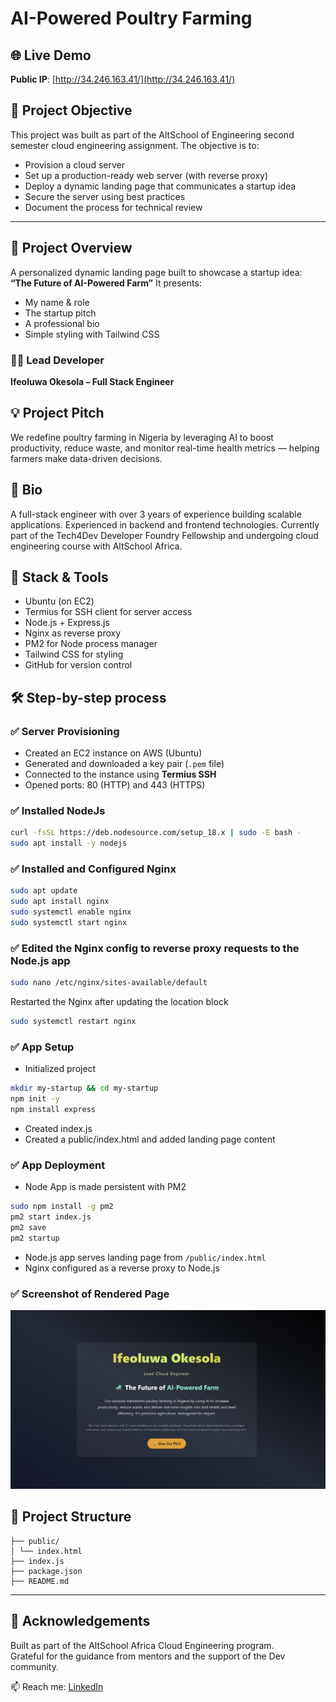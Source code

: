 # AI-Powered Poultry Farming

## 🌐 Live Demo
**Public IP**: [http://34.246.163.41/](http://34.246.163.41/)

## 📘 Project Objective

This project was built as part of the AltSchool of Engineering second semester cloud engineering assignment. The objective is to:

- Provision a cloud server
- Set up a production-ready web server (with reverse proxy)
- Deploy a dynamic landing page that communicates a startup idea
- Secure the server using best practices 
- Document the process for technical review

---


## 🚀 Project Overview
A personalized dynamic landing page built to showcase a startup idea:  
**“The Future of AI-Powered Farm”**
It presents:
- My name & role
- The startup pitch
- A professional bio
- Simple styling with Tailwind CSS

### 👨‍💻 Lead Developer
**Ifeoluwa Okesola – Full Stack Engineer**

## 💡 Project Pitch
We redefine poultry farming in Nigeria by leveraging AI to boost productivity, reduce waste, and monitor real-time health metrics — helping farmers make data-driven decisions.

## 🧠 Bio
A full-stack engineer with over 3 years of experience building scalable applications. Experienced in backend and frontend technologies. Currently part of the Tech4Dev Developer Foundry Fellowship and undergoing cloud engineering course with AltSchool Africa.

## 🔧 Stack & Tools
- Ubuntu (on EC2)
- Termius for SSH client for server access
- Node.js + Express.js
- Nginx as reverse proxy
- PM2 for Node process manager
- Tailwind CSS for styling
- GitHub for version control

## 🛠 Step-by-step process

### ✅ Server Provisioning
- Created an EC2 instance on AWS (Ubuntu)
- Generated and downloaded a key pair (`.pem` file)
- Connected to the instance using **Termius SSH**
- Opened ports: 80 (HTTP) and 443 (HTTPS)

### ✅ Installed NodeJs
```bash
curl -fsSL https://deb.nodesource.com/setup_18.x | sudo -E bash -
sudo apt install -y nodejs
```

### ✅ Installed and Configured Nginx
```bash
sudo apt update
sudo apt install nginx
sudo systemctl enable nginx
sudo systemctl start nginx
```
### ✅ Edited the Nginx config to reverse proxy requests to the Node.js app
```bash
sudo nano /etc/nginx/sites-available/default
```
Restarted the Nginx after updating the location block

```bash
sudo systemctl restart nginx
```

### ✅ App Setup
- Initialized project
```bash
mkdir my-startup && cd my-startup
npm init -y
npm install express
```
- Created index.js
- Created a public/index.html and added landing page content

### ✅ App Deployment
- Node App is made persistent with PM2

```bash
sudo npm install -g pm2
pm2 start index.js
pm2 save
pm2 startup
```
- Node.js app serves landing page from `/public/index.html`
- Nginx configured as a reverse proxy to Node.js

### ✅ Screenshot of Rendered Page

![Browser image](images/screenshot-landing-page.png)


## 📂 Project Structure
```
├── public/
│ └── index.html
├── index.js
├── package.json
├── README.md

```

---

## 🙌 Acknowledgements
Built as part of the AltSchool Africa Cloud Engineering program.  
Grateful for the guidance from mentors and the support of the Dev community.

📫 Reach me: [LinkedIn](https://www.linkedin.com/in/ifeoluwa-okesola-128584252/)

